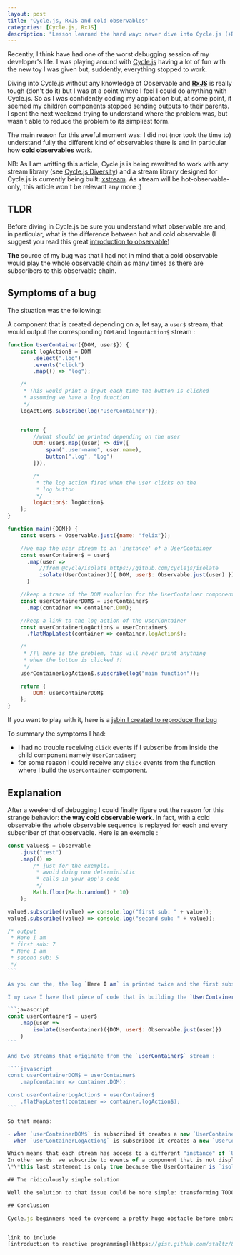 ```yaml
---
layout: post
title: "Cycle.js, RxJS and cold observables"
categories: [Cycle.js, RxJS]
description: "Lesson learned the hard way: never dive into Cycle.js (+RxJS) without understanding cold/hot observables"
---
```


Recently, I think have had one of the worst debugging session of my developer's life. I was playing around with [Cycle.js](http://cycle.js.org/Cycle.js) having a lot of fun with the new toy I was given but, suddently, everything stopped to work.

Diving into Cycle.js without any knowledge of Observable and [**RxJS**](https://github.com/Reactive-Extensions/RxJS) is really tough (don't do it) but I was at a point where I feel I could do anything with Cycle.js. So as I was confidently coding my application but, at some point, it seemed my children components stopped sending outputs to their parents. I spent the next weekend trying to understand where the problem was, but wasn't able to reduce the problem to its simpliest form.

The main reason for this aweful moment was: I did not (nor took the time to) understand fully the different kind of observables there is and in particular how **cold observables** work.

NB: As I am writting this article, Cycle.js is being rewritted to work with any stream library (see [Cycle.js Diversity](https://github.com/cyclejs/core/issues/196)) and a stream library designed for Cycle.js is currently being built: [xstream](http://staltz.com/why-we-built-xstream.html). As xtream will be hot-observable-only, this article won't be relevant any more :)

## TLDR

Before diving in Cycle.js be sure you understand what observable are and, in particular, what is the difference between hot and cold observable (I suggest you read this great [introduction to observable](http://reactivex.io/rxjs/manual/overview.html#subject)) 

**The** source of my bug was that I had not in mind that a cold observable would play the whole observable chain as many times as there are subscribers to this observable chain.

## Symptoms of a bug

The situation was the following:

A component that is created depending on a, let say, a `user$` stream, that would output the corresponding `DOM` and `logoutAction$` stream :

```javascript
function UserContainer({DOM, user$}) {
    const logAction$ = DOM
        .select(".log")
        .events("click")
        .map(() => "log");

    /*
     * This would print a input each time the button is clicked
     * assuming we have a log function
     */
    logAction$.subscribe(log("UserContainer"));


    return {
        //what should be printed depending on the user
        DOM: user$.map((user) => div([
            span(".user-name", user.name),
            button(".log", "Log")
        ])),

        /*
         * the log action fired when the user clicks on the 
         * log button
         */
        logAction$: logAction$
    };
}

function main({DOM}) {
    const user$ = Observable.just({name: "felix"});

    //we map the user stream to an 'instance' of a UserContainer
    const userContainer$ = user$
      .map(user =>
          //from @cycle/isolate https://github.com/cyclejs/isolate
          isolate(UserContainer)({ DOM, user$: Observable.just(user) })
      )

    //keep a trace of the DOM evolution for the UserContainer component
    const userContainerDOM$ = userContainer$
      .map(container => container.DOM);

    //keep a link to the log action of the UserContainer
    const userContainerLogAction$ = userContainer$
      .flatMapLatest(container => container.logAction$);

    /*
     * /!\ here is the problem, this will never print anything
     * when the button is clicked !!
     */
    userContainerLogAction$.subscribe(log("main function"));

    return {
        DOM: userContainerDOM$
    };
}
```

If you want to play with it, here is a [jsbin I created to reproduce the bug](https://jsbin.com/ropaqa/edit?js,console,output)

To summary the symptoms I had:

- I had no trouble receiving `click` events if I subscribe from inside the child component namely `UserContainer`;
- for some reason I could receive any `click` events from the function where I build the `UserContainer` component.

## Explanation

After a weekend of debugging I could finally figure out the reason for this strange behavior: **the way cold observable work**. In fact, with a cold observable the whole observable sequence is replayed for each and every subscriber of that observable. Here is an exemple :

````javascript
const values$ = Observable
    .just("test")
    .map(() =>
        /* just for the exemple.
         * avoid doing non deterministic
         * calls in your app's code
         */
        Math.floor(Math.random() * 10)
    );

value$.subscribe((value) => console.log("first sub: " + value));
value$.subscribe((value) => console.log("second sub: " + value));

/* output
 * Here I am
 * first sub: 7
 * Here I am
 * second sub: 5
 */
```

As you can the, the log `Here I am` is printed twice and the first subscriber doesn't get the same value as the second subscriber (resp `7` and `5`).

I my case I have that piece of code that is building the `UserContainer` component : 

```javascript
const userContainer$ = user$
    .map(user =>
        isolate(UserContainer)({DOM, user$: Observable.just(user)})
    )
```

And two streams that originate from the `userContainer$` stream :

````javascript
const userContainerDOM$ = userContainer$
    .map(container => container.DOM);

const userContainerLogAction$ = userContainer$
    .flatMapLatest(container => container.logAction$);
```

So that means:

- when `userContainerDOM$` is subscribed it creates a new `UserContainer` component (from the `userContainer$`);
- when `userContainerLogAction$` is subscribed it creates a new `UserContainer` component (from the `userContainer$`);

Which means that each stream has access to a different "instance" of `UserContainer` and that the log action we retrieve does not come from the same component as the DOM.  
In other words: we subscribe to events of a component that is not displayed on screen and, as such, does not receive any DOM event\*\*.  
\*\*this last statement is only true because the UserContainer is `isolate`d

## The ridiculously simple solution

Well the solution to that issue could be more simple: transforming TODO

## Conclusion

Cycle.js beginners need to overcome a pretty huge obstacle before embracing the power of Cycle.js: RxJS. Don't get me wrong, RxJS is a great library it's just not really suited for the idea behind Cycle.js. The main problem reside in the fact that RxJS observables are, by default, **cold observables**. 


link to include
[introduction to reactive programming](https://gist.github.com/staltz/868e7e9bc2a7b8c1f754)
